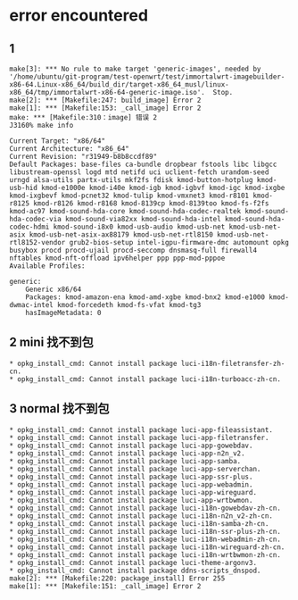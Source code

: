 # error encountered

## 1  

    make[3]: *** No rule to make target 'generic-images', needed by '/home/ubuntu/git-program/test-openwrt/test/immortalwrt-imagebuilder-x86-64.Linux-x86_64/build_dir/target-x86_64_musl/linux-x86_64/tmp/immortalwrt-x86-64-generic-image.iso'.  Stop.
    make[2]: *** [Makefile:247: build_image] Error 2
    make[1]: *** [Makefile:153: _call_image] Error 2
    make: *** [Makefile:310：image] 错误 2
    J3160% make info

    Current Target: "x86/64"
    Current Architecture: "x86_64"
    Current Revision: "r31949-b8b8ccdf89"
    Default Packages: base-files ca-bundle dropbear fstools libc libgcc libustream-openssl logd mtd netifd uci uclient-fetch urandom-seed urngd alsa-utils partx-utils mkf2fs fdisk kmod-button-hotplug kmod-usb-hid kmod-e1000e kmod-i40e kmod-igb kmod-igbvf kmod-igc kmod-ixgbe kmod-ixgbevf kmod-pcnet32 kmod-tulip kmod-vmxnet3 kmod-r8101 kmod-r8125 kmod-r8126 kmod-r8168 kmod-8139cp kmod-8139too kmod-fs-f2fs kmod-ac97 kmod-sound-hda-core kmod-sound-hda-codec-realtek kmod-sound-hda-codec-via kmod-sound-via82xx kmod-sound-hda-intel kmod-sound-hda-codec-hdmi kmod-sound-i8x0 kmod-usb-audio kmod-usb-net kmod-usb-net-asix kmod-usb-net-asix-ax88179 kmod-usb-net-rtl8150 kmod-usb-net-rtl8152-vendor grub2-bios-setup intel-igpu-firmware-dmc automount opkg busybox procd procd-ujail procd-seccomp dnsmasq-full firewall4 nftables kmod-nft-offload ipv6helper ppp ppp-mod-pppoe
    Available Profiles:

    generic:
        Generic x86/64
        Packages: kmod-amazon-ena kmod-amd-xgbe kmod-bnx2 kmod-e1000 kmod-dwmac-intel kmod-forcedeth kmod-fs-vfat kmod-tg3
        hasImageMetadata: 0

## 2 mini 找不到包

    * opkg_install_cmd: Cannot install package luci-i18n-filetransfer-zh-cn.
    * opkg_install_cmd: Cannot install package luci-i18n-turboacc-zh-cn.

## 3 normal 找不到包
    * opkg_install_cmd: Cannot install package luci-app-fileassistant.
    * opkg_install_cmd: Cannot install package luci-app-filetransfer.
    * opkg_install_cmd: Cannot install package luci-app-gowebdav.
    * opkg_install_cmd: Cannot install package luci-app-n2n_v2.
    * opkg_install_cmd: Cannot install package luci-app-samba.
    * opkg_install_cmd: Cannot install package luci-app-serverchan.
    * opkg_install_cmd: Cannot install package luci-app-ssr-plus.
    * opkg_install_cmd: Cannot install package luci-app-webadmin.
    * opkg_install_cmd: Cannot install package luci-app-wireguard.
    * opkg_install_cmd: Cannot install package luci-app-wrtbwmon.
    * opkg_install_cmd: Cannot install package luci-i18n-gowebdav-zh-cn.
    * opkg_install_cmd: Cannot install package luci-i18n-n2n_v2-zh-cn.
    * opkg_install_cmd: Cannot install package luci-i18n-samba-zh-cn.
    * opkg_install_cmd: Cannot install package luci-i18n-ssr-plus-zh-cn.
    * opkg_install_cmd: Cannot install package luci-i18n-webadmin-zh-cn.
    * opkg_install_cmd: Cannot install package luci-i18n-wireguard-zh-cn.
    * opkg_install_cmd: Cannot install package luci-i18n-wrtbwmon-zh-cn. 
    * opkg_install_cmd: Cannot install package luci-theme-argonv3.
    * opkg_install_cmd: Cannot install package ddns-scripts_dnspod.
    make[2]: *** [Makefile:220: package_install] Error 255
    make[1]: *** [Makefile:151: _call_image] Error 2